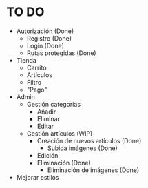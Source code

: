 # TO DO
- Autorización (Done)
    - Registro (Done)
    - Login (Done)
    - Rutas protegidas (Done)
- Tienda
    - Carrito
    - Artículos
    - Filtro
    - "Pago"
- Admin
    - Gestión categorias
        - Añadir
        - Eliminar
        - Editar
    - Gestión artículos (WIP)
        - Creación de nuevos artículos (Done)
            - Subida imágenes (Done)
        - Edición
        - Eliminación (Done)
            - Eliminación de imágenes (Done)
- Mejorar estilos
